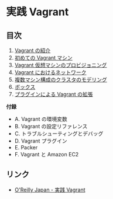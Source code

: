 # 実践 Vagrant

## 目次

1. [Vagrant の紹介](01/README.ms)
2. [初めての Vagrant マシン](02/README.md)
3. [Vagrant 仮想マシンのプロビジョニング](03/README.md)
4. [Vagrant におけるネットワーク](04/README.md)
5. [複数マシン構成のクラスタのモデリング](05/README.md)
6. [ボックス](06/README.md)
7. [プラグインによる Vagrant の拡張](07/README.md)

__付録__

- A. Vagrant の環境変数  
- B. Vagrant の設定リファレンス  
- C. トラブルシューティングとデバッグ  
- D. Vagrant プラグイン  
- E. Packer  
- F. Vagrant と Amazon EC2  


## リンク

- [O'Reilly Japan - 実践 Vagrant](http://www.oreilly.co.jp/books/9784873116655/)
